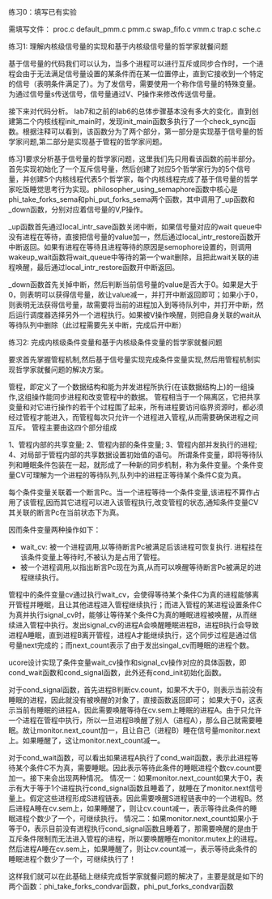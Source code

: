 ﻿练习0：填写已有实验需填写文件：proc.cdefault_pmm.cpmm.cswap_fifo.cvmm.ctrap.csche.c练习1: 理解内核级信号量的实现和基于内核级信号量的哲学家就餐问题基于信号量的代码我们可以认为，当多个进程可以进行互斥或同步合作时，一个进程会由于无法满足信号量设置的某条件而在某一位置停止，直到它接收到一个特定的信号（表明条件满足了）。为了发信号，需要使用一个称作信号量的特殊变量。为通过信号量s传送信号，信号量通过V、P操作来修改传送信号量。 接下来对代码分析。lab7和之前的lab6的总体步骤基本没有多大的变化，直到创建第二个内核线程init_main时，发现init_main函数多执行了一个check_sync函数。根据注释可以看到，该函数分为了两个部分，第一部分是实现基于信号量的哲学家问题,第二部分是实现基于管程的哲学家问题。 练习1要求分析基于信号量的哲学家问题，这里我们先只用看该函数的前半部分。 首先实现初始化了一个互斥信号量，然后创建了对应5个哲学家行为的5个信号量，并创建5个内核线程代表5个哲学家，每个内核线程完成了基于信号量的哲学家吃饭睡觉思考行为实现。philosopher_using_semaphore函数中核心是phi_take_forks_sema和phi_put_forks_sema两个函数，其中调用了_up函数和_down函数，分别对应着信号量的V,P操作。_up函数首先通过local_intr_save函数关闭中断，如果信号量对应的wait queue中没有进程在等待，直接把信号量的value加一，然后通过local_intr_restore函数开中断返回。如果有进程在等待且进程等待的原因是semophore设置的，则调用wakeup_wait函数将wait_queue中等待的第一个wait删除，且把此wait关联的进程唤醒，最后通过local_intr_restore函数开中断返回。_down函数首先关掉中断，然后判断当前信号量的value是否大于0。如果是大于0，则表明可以获得信号量，故让value减一，并打开中断返回即可；如果小于0，则表明无法获得信号量，故需要将当前的进程加入到等待队列中，并打开中断，然后运行调度器选择另外一个进程执行。如果被V操作唤醒，则把自身关联的wait从等待队列中删除（此过程需要先关中断，完成后开中断）练习2: 完成内核级条件变量和基于内核级条件变量的哲学家就餐问题要求首先掌握管程机制,然后基于信号量实现完成条件变量实现,然后用管程机制实现哲学家就餐问题的解决方案。管程，即定义了一个数据结构和能为并发进程所执行(在该数据结构上)的一组操作,这组操作能同步进程和改变管程中的数据。 管程相当于一个隔离区，它把共享变量和对它进行操作的若干个过程围了起来，所有进程要访问临界资源时，都必须经过管程才能进入，而管程每次只允许一个进程进入管程,从而需要确保进程之间互斥。 管程主要由这四个部分组成1、管程内部的共享变量;2、管程内部的条件变量;3、管程内部并发执行的进程;4、对局部于管程内部的共享数据设置初始值的语句。所谓条件变量，即将等待队列和睡眠条件包装在一起，就形成了一种新的同步机制，称为条件变量。个条件变量CV可理解为一个进程的等待队列,队列中的进程正等待某个条件C变为真。每个条件变量关联着一个断言Pc。当一个进程等待一个条件变量,该进程不算作占用了该管程,因而其它进程可以进入该管程执行,改变管程的状态,通知条件变量CV其关联的断言Pc在当前状态下为真。因而条件变量两种操作如下： - wait_cv: 被一个进程调用,以等待断言Pc被满足后该进程可恢复执行. 进程挂在该条件变量上等待时,不被认为是占用了管程。 - 被一个进程调用,以指出断言Pc现在为真,从而可以唤醒等待断言Pc被满足的进程继续执行。管程中的条件变量cv通过执行wait_cv，会使得等待某个条件C为真的进程能够离开管程并睡眠，且让其他进程进入管程继续执行；而进入管程的某进程设置条件C为真并执行signal_cv时，能够让等待某个条件C为真的睡眠进程被唤醒，从而继续进入管程中执行。发出signal_cv的进程A会唤醒睡眠进程B，进程B执行会导致进程A睡眠，直到进程B离开管程，进程A才能继续执行，这个同步过程是通过信号量next完成的；而next_count表示了由于发出singal_cv而睡眠的进程个数。ucore设计实现了条件变量wait_cv操作和signal_cv操作对应的具体函数，即cond_wait函数和cond_signal函数，此外还有cond_init初始化函数。 对于cond_signal函数，首先进程B判断cv.count，如果不大于0，则表示当前没有睡眠的进程，因此就没有被唤醒的对象了，直接函数返回即可； 如果大于0，这表示当前有睡眠的进程A，因此需要唤醒等待在cv.sem上睡眠的进程A。由于只允许一个进程在管程中执行，所以一旦进程B唤醒了别人（进程A），那么自己就需要睡眠。故让monitor.next_count加一，且让自己（进程B）睡在信号量monitor.next上。如果睡醒了，这让monitor.next_count减一。对于cond_wait函数，可以看出如果进程A执行了cond_wait函数，表示此进程等待某个条件C不为真，需要睡眠。因此表示等待此条件的睡眠进程个数cv.count要加一。接下来会出现两种情况。 情况一：如果monitor.next_count如果大于0，表示有大于等于1个进程执行cond_signal函数且睡着了，就睡在了monitor.next信号量上。假定这些进程形成S进程链表。因此需要唤醒S进程链表中的一个进程B。然后进程A睡在cv.sem上，如果睡醒了，则让cv.count减一，表示等待此条件的睡眠进程个数少了一个，可继续执行。 情况二：如果monitor.next_count如果小于等于0，表示目前没有进程执行cond_signal函数且睡着了，那需要唤醒的是由于互斥条件限制而无法进入管程的进程，所以要唤醒睡在monitor.mutex上的进程。然后进程A睡在cv.sem上，如果睡醒了，则让cv.count减一，表示等待此条件的睡眠进程个数少了一个，可继续执行了！这样我们就可以在此基础上继续完成哲学家就餐问题的解决了，主要是就是如下的两个函数：phi_take_forks_condvar函数，phi_put_forks_condvar函数